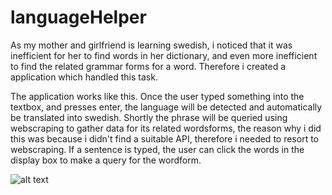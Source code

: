 # languageHelper
As my mother and girlfriend is learning swedish, i noticed that it was inefficient for her to find words in her dictionary, 
and even more inefficient to find the related grammar forms for a word. Therefore i created a application which handled this task.

The application works like this. Once the user typed something into the textbox, and presses enter, the language will be detected and automatically 
be translated into swedish. Shortly the phrase will be queried using webscraping to gather data for its related wordsforms, the reason why i did this 
was because i didn't find a suitable API, therefore i needed to resort to webscraping. If a sentence is typed, the user can click the words in the display box 
to make a query for the wordform. 




![alt text](https://preview.redd.it/tn7k2x6mc3651.png?width=608&format=png&auto=webp&s=4f8eb1a9571f1476e6b9af6df73362886d7185ae)
